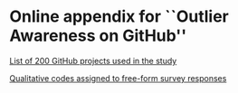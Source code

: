 # Online appendix for ``Outlier Awareness on GitHub''

[List of 200 GitHub projects used in the study](https://github.com/ctreude/outliers-appendix/blob/master/projects.md)

[Qualitative codes assigned to free-form survey responses](https://github.com/ctreude/outliers-appendix/blob/master/coding.md)
